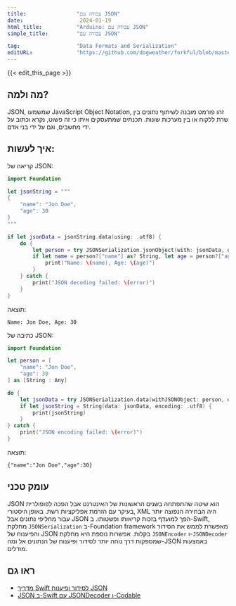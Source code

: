```yaml
---
title:                "עבודה עם JSON"
date:                  2024-01-19
html_title:           "Arduino: עבודה עם JSON"
simple_title:         "עבודה עם JSON"

tag:                  "Data Formats and Serialization"
editURL:              "https://github.com/dogweather/forkful/blob/master/content/he/swift/working-with-json.md"
---
```


{{< edit_this_page >}}

## מה ולמה?
JSON, שמשמעו JavaScript Object Notation, זהו פורמט מובנה לשיתוף נתונים בין שרת ללקוח או בין מערכות שונות. תכנתים שמתעסקים איתו כי זה פשוט, נקרא וכתוב על ידי מחשבים, וגם על ידי בני אדם.

## איך לעשות:
קריאה של JSON:
```Swift
import Foundation

let jsonString = """
{
    "name": "Jon Doe",
    "age": 30
}
"""

if let jsonData = jsonString.data(using: .utf8) {
    do {
        let person = try JSONSerialization.jsonObject(with: jsonData, options: []) as? [String: Any]
        if let name = person?["name"] as? String, let age = person?["age"] as? Int {
            print("Name: \(name), Age: \(age)")
        }
    } catch {
        print("JSON decoding failed: \(error)")
    }
}
```
תוצאה:
```
Name: Jon Doe, Age: 30
```

כתיבה של JSON:
```Swift
import Foundation

let person = [
    "name": "Jon Doe",
    "age": 30
] as [String : Any]

do {
    let jsonData = try JSONSerialization.data(withJSONObject: person, options: [])
    if let jsonString = String(data: jsonData, encoding: .utf8) {
        print(jsonString)
    }
} catch {
    print("JSON encoding failed: \(error)")
}
```
תוצאה:
```
{"name":"Jon Doe","age":30}
```

## עומק טכני
JSON הוא שיטה שהתפתחה בשנים הראשונות של האינטרנט אבל הפכה לפופולרית בעיקר עם הזרמת אפליקציות רשת. באופן היסטורי, XML היה הבחירה הנפוצה יותר עבור מחליפי נתונים אבל JSON הפך למועדף בזכות קריאותו ופשטותו. ב-Swift, מחלקת `JSONSerialization` ב-Foundation framework מאפשרת לממש את הסידור והפיענוח של JSON בקלות. אפשרות נוספת היא מחלקת `JSONEncoder` ו-`JSONDecoder` שמספקות דרך נוחה יותר לסידור ופיענוח של הנתונים אל ומה-JSON באמצעות מודלים.

## ראו גם
- [מדריך Swift לסידור ופיענוח JSON](https://developer.apple.com/documentation/foundation/jsonserialization)
- [JSON ב-Swift עם JSONDecoder ו-Codable](https://developer.apple.com/documentation/foundation/archives_and_serialization/encoding_and_decoding_custom_types)
